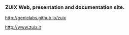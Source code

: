 ### ZUIX Web, presentation and documentation site.

http://genielabs.github.io/zuix

http://www.zuix.it
